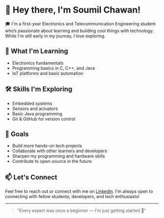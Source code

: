 # 👋 Hey there, I'm Soumil Chawan!

🎓 I'm a first-year Electronics and Telecommunication Engineering student who’s passionate about learning and building cool things with technology. While I'm still early in my journey, I love exploring.
## 🚀 What I'm Learning
- Electronics fundamentals
- Programming basics in C, C++, and Java
- IoT platforms and basic automation

## 🛠️ Skills I'm Exploring
- Embedded systems
- Sensors and actuators
- Basic Java programming
- Git & GitHub for version control

## 📌 Goals
- Build more hands-on tech projects
- Collaborate with other learners and developers
- Sharpen my programming and hardware skills
- Contribute to open-source in the future

## 📫 Let's Connect
Feel free to reach out or connect with me on [LinkedIn](https://www.linkedin.com/in/soumil-chawan-26a60a349/).
I'm always open to connecting with fellow students, developers, and tech enthusiasts!

---

> "Every expert was once a beginner — I'm just getting started 🚀"
